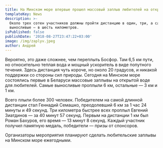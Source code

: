```yaml
---
title: На Минском море впервые прошел массовый заплыв любителей на открытой воде
templateKey: News
description: >-
  Около трех сотен участников должны пройти дистанцию в один, три, а самые
  выносливые – в шесть километров.
isPublished: false
publishDate: '2018-08-27T23:47:22+03:00'
image: /img/zaplyv.jpeg
author: Андрей
---
```

Вероятно, это даже сложнее, чем переплыть Босфор. Там 6,5 км пути, но относительно теплая вода и мощный ускоритель в виде попутного течения. Здесь дистанция чуть короче, но около 20 градусов, и никакой поддержки со стороны сил природы. Сегодня на Минском море состоялись первые в Беларуси массовые заплывы на открытой воде для любителей. Самые выносливые проплыли 6 км, остальные — 3 км и 1 км. 

Всего плыли более 300 человек. Победителем на самой длинной дистанции стал Геннадий Семашко, преодолевший 6 км за 1 час 24 минуты и 49 секунд. Три километра быстрее всех проплыл Евгений Зиатдинов — за 40 минут 57 секунд. Первым на дистанции 1 км был Роман Бахуров, его время — 13 минут 8 секунд. Каждый участник получил памятную медаль, победители — призы от спонсоров.

Организаторы мероприятия планируют сделать любительские заплывы на Минском море ежегодными.
